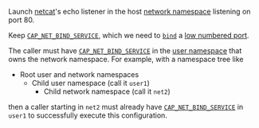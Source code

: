 Launch [netcat][]'s echo listener in the host [network
namespace][namespaces.7] listening on port 80.

Keep [`CAP_NET_BIND_SERVICE`][capabilities.7], which we need to
[`bind`][bind.2] a [low numbered port][services.5].

The caller must have [`CAP_NET_BIND_SERVICE`][capabilities.7] in the
[user namespace][user_namespaces.7] that owns the network namespace.
For example, with a namespace tree like

* Root user and network namespaces
  * Child user namespace (call it `user1`)
    * Child network namespace (call it `net2`)

then a caller starting in `net2` must already have
[`CAP_NET_BIND_SERVICE`][capabilities.7] in `user1` to successfully
execute this configuration.

[netcat]: http://nc110.sourceforge.net/

[bind.2]: http://man7.org/linux/man-pages/man2/bind.2.html
[services.5]: http://man7.org/linux/man-pages/man5/services.5.html
[capabilities.7]: http://man7.org/linux/man-pages/man7/capabilities.7.html
[namespaces.7]: http://man7.org/linux/man-pages/man7/namespaces.7.html
[user_namespaces.7]: http://man7.org/linux/man-pages/man7/user_namespaces.7.html
